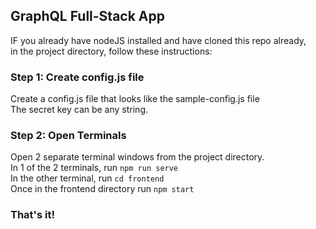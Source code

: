 ## GraphQL Full-Stack App

IF you already have nodeJS installed and have cloned this repo already,<br/>
in the project directory, follow these instructions:

### Step 1: Create config.js file

Create a config.js file that looks like the sample-config.js file<br />
The secret key can be any string.


### Step 2: Open Terminals

Open 2 separate terminal windows from the project directory.<br />
In 1 of the 2 terminals, run `npm run serve`<br />
In the other terminal, run `cd frontend`<br />
Once in the frontend directory run `npm start`

### That's it!



